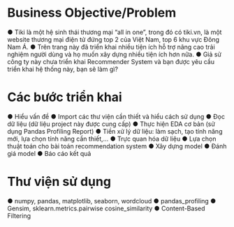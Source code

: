 # Business Objective/Problem
● Tiki là một hệ sinh thái thương mại “all in one”, trong
đó có tiki.vn, là một website thương mại điện tử đứng
top 2 của Việt Nam, top 6 khu vực Đông Nam Á.
● Trên trang này đã triển khai nhiều tiện ích hỗ trợ nâng
cao trải nghiệm người dùng và họ muốn xây dựng
nhiều tiện ích hơn nữa.
● Giả sử công ty này chưa triển khai Recommender
System và bạn được yêu cầu triển khai hệ thống này,
bạn sẽ làm gì?

# Các bước triển khai
● Hiểu vấn đề
● Import các thư viện cần thiết và hiểu cách sử dụng
● Đọc dữ liệu (dữ liệu project này được cung cấp)
● Thực hiện EDA cơ bản (sử dụng Pandas Profiling
Report)
● Tiền xử lý dữ liệu: làm sạch, tạo tính năng mới, lựa
chọn tính năng cần thiết,...
● Trực quan hóa dữ liệu
● Lựa chọn thuật toán cho bài toán
recommendation system
● Xây dựng model
● Đánh giá model
● Báo cáo kết quả

# Thư viện sử dụng
● numpy, pandas, matplotlib, seaborn, wordcloud
● pandas_profiling
● Gensim, sklearn.metrics.pairwise cosine_similarity
● Content-Based Filtering
